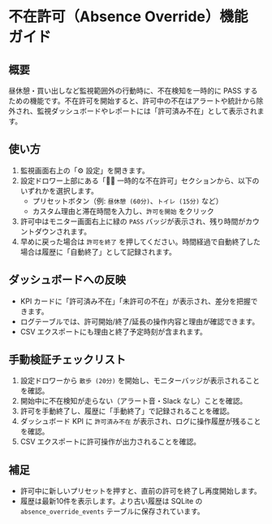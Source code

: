 # 不在許可（Absence Override）機能 ガイド

## 概要
昼休憩・買い出しなど監視範囲外の行動時に、不在検知を一時的に PASS するための機能です。不在許可を開始すると、許可中の不在はアラートや統計から除外され、監視ダッシュボードやレポートには「許可済み不在」として表示されます。

## 使い方
1. 監視画面右上の「⚙️ 設定」を開きます。
2. 設定ドロワー上部にある「🚶‍♂️ 一時的な不在許可」セクションから、以下のいずれかを選択します。
   - プリセットボタン（例: `昼休憩 (60分)`、`トイレ (15分)` など）
   - カスタム理由と滞在時間を入力し、`許可を開始` をクリック
3. 許可中はモニター画面右上に緑の `PASS` バッジが表示され、残り時間がカウントダウンされます。
4. 早めに戻った場合は `許可を終了` を押してください。時間経過で自動終了した場合は履歴に「自動終了」として記録されます。

## ダッシュボードへの反映
- KPI カードに「許可済み不在」「未許可の不在」が表示され、差分を把握できます。
- ログテーブルでは、許可開始/終了/延長の操作内容と理由が確認できます。
- CSV エクスポートにも理由と終了予定時刻が含まれます。

## 手動検証チェックリスト
1. 設定ドロワーから `散歩 (20分)` を開始し、モニターバッジが表示されることを確認。
2. 開始中に不在検知が走らない（アラート音・Slack なし）ことを確認。
3. 許可を手動終了し、履歴に「手動終了」で記録されることを確認。
4. ダッシュボード KPI に `許可済み不在` が表示され、ログに操作履歴が残ることを確認。
5. CSV エクスポートに許可操作が出力されることを確認。

## 補足
- 許可中に新しいプリセットを押すと、直前の許可を終了し再度開始します。
- 履歴は最新10件を表示します。より古い履歴は SQLite の `absence_override_events` テーブルに保存されています。
